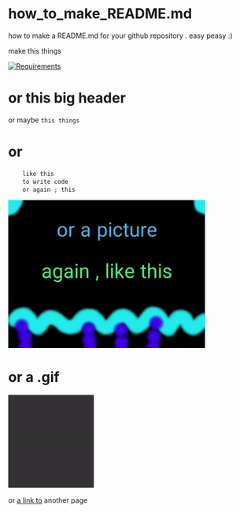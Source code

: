 # how_to_make_README.md
how to make a README.md for your github repository . easy peasy :)


make this things


[![Requirements](https://img.shields.io/badge/You%20require-this%20%2F%20or%20this%20%2F%20or%20like%20this-blue)]()


# or this big header

or maybe ```this things``` 
# or
```
    like this
    to write code 
    or again ; this
```        
![picture](https://github.com/khodekhadem/how_to_make_README.md/blob/main/or%20like%20this1.jpg)
# or a .gif

![picture](https://github.com/khodekhadem/how_to_make_README.md/blob/main/or%20like%20this%20gif.gif)

or [a link to](https://github..com/khodekhadm/movie-finder) another page
